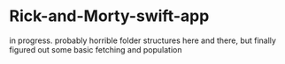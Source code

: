 # Rick-and-Morty-swift-app
in progress. 
probably horrible folder structures here and there, but finally figured out some basic fetching and population

